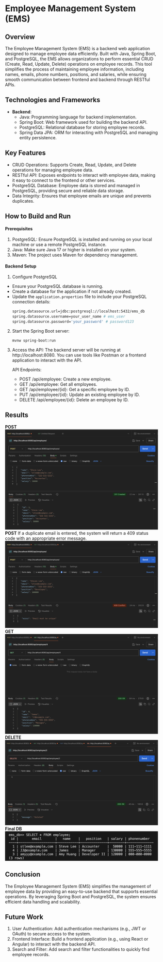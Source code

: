 # Employee Management System (EMS)
## Overview
The Employee Management System (EMS) is a backend web application designed to manage employee data efficiently. Built with Java, Spring Boot, and PostgreSQL, the EMS allows organizations to perform essential CRUD (Create, Read, Update, Delete) operations on employee records. This tool simplifies the process of maintaining employee information, including names, emails, phone numbers, positions, and salaries, while ensuring smooth communication between frontend and backend through RESTful APIs.

## Technologies and Frameworks
* **Backend**:
    * Java: Programming language for backend implementation.
    * Spring Boot: Web framework used for building the backend API.
    * PostgreSQL: Relational database for storing employee records.
    * Spring Data JPA: ORM for interacting with PostgreSQL and managing entity persistence.
    
## Key Features
* CRUD Operations: Supports Create, Read, Update, and Delete operations for managing employee data.
* RESTful API: Exposes endpoints to interact with employee data, making it easy to connect to the frontend or other services.
* PostgreSQL Database: Employee data is stored and managed in PostgreSQL, providing secure and reliable data storage.
* Data Integrity: Ensures that employee emails are unique and prevents duplicates.

## How to Build and Run
#### Prerequisites
1. PostgreSQL: Ensure PostgreSQL is installed and running on your local machine or use a remote PostgreSQL instance.
2. Java: Make sure Java 17 or higher is installed on your system.
3. Maven: The project uses Maven for dependency management.

#### Backend Setup
1. Configure PostgreSQL
* Ensure your PostgreSQL database is running.
* Create a database for the application if not already created.
* Update the `application.properties` file to include your PostgreSQL connection details:
    ```bash
    spring.datasource.url=jdbc:postgresql://localhost:5432/ems_db
    spring.datasource.username=your_user_name # ems_user
    spring.datasource.password='your_password' # password123
    ```

2. Start the Spring Boot server:
    ```bash
    mvnw spring-boot:run
    ```
3. Access the API: The backend server will be running at http://localhost:8080. You can use tools like Postman or a frontend application to interact with the API.

    API Endpoints:
    * POST /api/employee: Create a new employee.
    * GET /api/employee: Get all employees.
    * GET /api/employee/{id}: Get a specific employee by ID.
    * PUT /api/employee/{id}: Update an existing employee by ID.
    * DELETE /api/employee/{id}: Delete an employee by ID.

## Results
**POST**
![Image1](images/post.png)
**POST** If a duplicate email is entered, the system will return a 409 status code with an appropriate error message.
![Image2](images/post2.png)
**GET**
![Image3](images/get.png)
**DELETE**
![Image4](images/delete.png)
**Final DB**
![Image5](images/employeetable.png)

## Conclusion
The Employee Management System (EMS) simplifies the management of employee data by providing an easy-to-use backend that supports essential operations. By leveraging Spring Boot and PostgreSQL, the system ensures efficient data handling and scalability.

## Future Work
1. User Authentication: Add authentication mechanisms (e.g., JWT or OAuth) to secure access to the system.
2. Frontend Interface: Build a frontend application (e.g., using React or Angular) to interact with the backend API.
3. Search and Filter: Add search and filter functionalities to quickly find employee records.